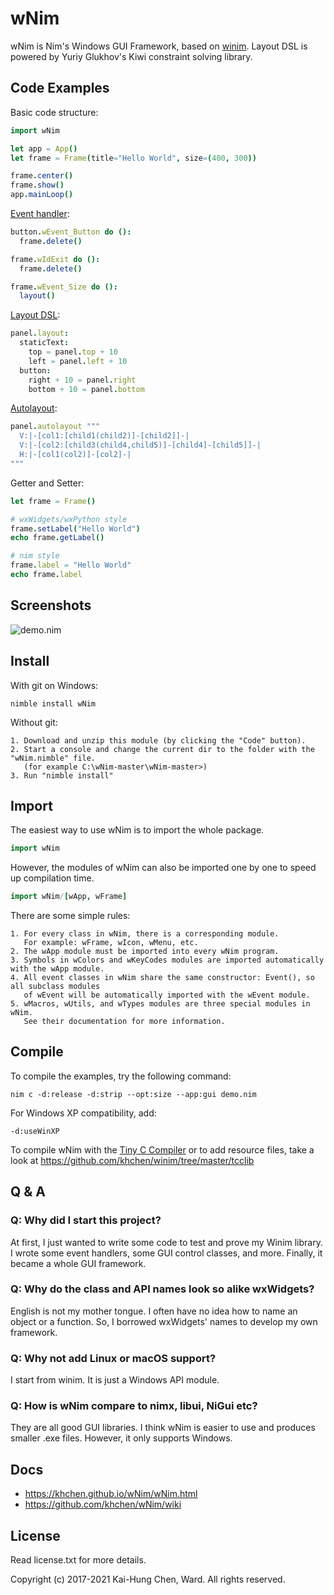 # wNim

wNim is Nim's Windows GUI Framework, based on [winim](https://github.com/khchen/winim).
Layout DSL is powered by Yuriy Glukhov's Kiwi constraint solving library.

## Code Examples
Basic code structure:
```nim
import wNim

let app = App()
let frame = Frame(title="Hello World", size=(400, 300))

frame.center()
frame.show()
app.mainLoop()
```

[Event handler](https://khchen.github.io/wNim/wEvent.html):
```nim
button.wEvent_Button do ():
  frame.delete()

frame.wIdExit do ():
  frame.delete()

frame.wEvent_Size do ():
  layout()
```

[Layout DSL](https://khchen.github.io/wNim/wResizable.html):
```nim
panel.layout:
  staticText:
    top = panel.top + 10
    left = panel.left + 10
  button:
    right + 10 = panel.right
    bottom + 10 = panel.bottom
```

[Autolayout](https://khchen.github.io/wNim/autolayout.html):
```nim
panel.autolayout """
  V:|-[col1:[child1(child2)]-[child2]]-|
  V:|-[col2:[child3(child4,child5)]-[child4]-[child5]]-|
  H:|-[col1(col2)]-[col2]-|
"""
```

Getter and Setter:
```nim
let frame = Frame()

# wxWidgets/wxPython style
frame.setLabel("Hello World")
echo frame.getLabel()

# nim style
frame.label = "Hello World"
echo frame.label
```

## Screenshots
![demo.nim](https://github.com/khchen/wNim/blob/master/docs/images/screenshot.png)

## Install
With git on Windows:

    nimble install wNim

Without git:

    1. Download and unzip this module (by clicking the "Code" button).
    2. Start a console and change the current dir to the folder with the "wNim.nimble" file.
       (for example C:\wNim-master\wNim-master>)
    3. Run "nimble install"

## Import
The easiest way to use wNim is to import the whole package.

```nim
import wNim
```

However, the modules of wNim can also be imported one by one to speed up compilation time.

```nim
import wNim/[wApp, wFrame]
```

There are some simple rules:

    1. For every class in wNim, there is a corresponding module.
       For example: wFrame, wIcon, wMenu, etc.
    2. The wApp module must be imported into every wNim program.
    3. Symbols in wColors and wKeyCodes modules are imported automatically with the wApp module.
    4. All event classes in wNim share the same constructor: Event(), so all subclass modules
       of wEvent will be automatically imported with the wEvent module.
    5. wMacros, wUtils, and wTypes modules are three special modules in wNim.
       See their documentation for more information.

## Compile
To compile the examples, try the following command:

    nim c -d:release -d:strip --opt:size --app:gui demo.nim

For Windows XP compatibility, add:

    -d:useWinXP

To compile wNim with the [Tiny C Compiler](https://bellard.org/tcc/) or to add resource files, take a look at https://github.com/khchen/winim/tree/master/tcclib

## Q & A
### Q: Why did I start this project?
At first, I just wanted to write some code to test and prove my Winim library.
I wrote some event handlers, some GUI control classes, and more. Finally, it
became a whole GUI framework.

### Q: Why do the class and API names look so alike wxWidgets?
English is not my mother tongue. I often have no idea how to name an object or
a function. So, I borrowed wxWidgets' names to develop my own framework.

### Q: Why not add Linux or macOS support?
I start from winim. It is just a Windows API module.

### Q: How is wNim compare to nimx, libui, NiGui etc?
They are all good GUI libraries. I think wNim is easier to use and produces smaller .exe files.
However, it only supports Windows.

## Docs
* https://khchen.github.io/wNim/wNim.html
* https://github.com/khchen/wNim/wiki

## License
Read license.txt for more details.

Copyright (c) 2017-2021 Kai-Hung Chen, Ward. All rights reserved.

